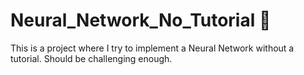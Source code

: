 # Neural_Network_No_Tutorial 🧠

This is a project where I try to implement a Neural Network without a tutorial. Should be challenging enough.
